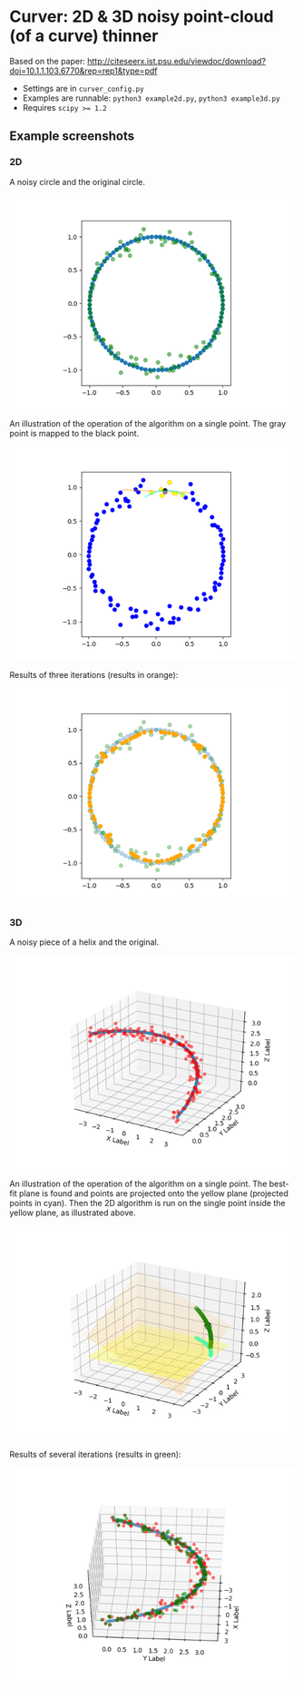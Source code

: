 # Curver: 2D & 3D noisy point-cloud (of a curve) thinner

Based on the paper: <http://citeseerx.ist.psu.edu/viewdoc/download?doi=10.1.1.103.6770&rep=rep1&type=pdf>

+ Settings are in `curver_config.py`
+ Examples are runnable: `python3 example2d.py`, `python3 example3d.py`
+ Requires `scipy >= 1.2`

## Example screenshots

### 2D

A noisy circle and the original circle.

![Curve and noise 2D](images/curve_and_noise_2d.png)

An illustration of the operation of the algorithm on a single point. The gray point is mapped to the black point.

![Algorithm operation on a point 2D](images/example_process_2d.png)

Results of three iterations (results in orange):

![Results 2D](images/result_2d.png)

### 3D

A noisy piece of a helix and the original.

![Curve and noise 3D](images/curve_and_noise_3d.png)

An illustration of the operation of the algorithm on a single point. The best-fit plane is found and points are projected onto the yellow plane (projected points in cyan). Then the 2D algorithm is run on the single point inside the yellow plane, as illustrated above.

![Algorithm operation on a point 3D](images/example_process_3d.png)

Results of several iterations (results in green):

![Results 3D](images/result_3d.png)
